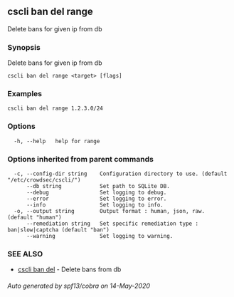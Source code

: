 ## cscli ban del range

Delete bans for given ip from db

### Synopsis

Delete bans for given ip from db

```
cscli ban del range <target> [flags]
```

### Examples

```
cscli ban del range 1.2.3.0/24
```

### Options

```
  -h, --help   help for range
```

### Options inherited from parent commands

```
  -c, --config-dir string    Configuration directory to use. (default "/etc/crowdsec/cscli/")
      --db string            Set path to SQLite DB.
      --debug                Set logging to debug.
      --error                Set logging to error.
      --info                 Set logging to info.
  -o, --output string        Output format : human, json, raw. (default "human")
      --remediation string   Set specific remediation type : ban|slow|captcha (default "ban")
      --warning              Set logging to warning.
```

### SEE ALSO

* [cscli ban del](cscli_ban_del.md)	 - Delete bans from db

###### Auto generated by spf13/cobra on 14-May-2020
